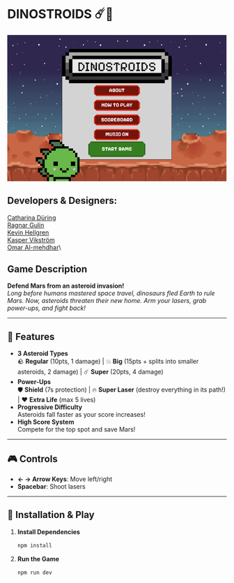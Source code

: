 # DINOSTROIDS ☄️🦖

![DinoStroids](./assets/documentations/game.png)

## Developers & Designers: 
[Catharina Düring](https://github.com/cadring)\
[Ragnar Gulin](https://github.com/ragnargulin)\
[Kevin Hellgren](https://github.com/Kind606)\
[Kasper Vikström](https://github.com/kaspvik)\
[Omar Al-mehdhar](https://github.com/Omar-Alme)\

## Game Description
**Defend Mars from an asteroid invasion!**  
*Long before humans mastered space travel, dinosaurs fled Earth to rule Mars. Now, asteroids threaten their new home. Arm your lasers, grab power-ups, and fight back!*  

---

## 🌟 Features  
- **3 Asteroid Types**  
  🪨 **Regular** (10pts, 1 damage) | 💥 **Big** (15pts + splits into smaller asteroids, 2 damage) | ☄️ **Super** (20pts, 4 damage)  
- **Power-Ups**  
  🛡️ **Shield** (7s protection) | 🔥 **Super Laser** (destroy everything in its path!) | ❤️ **Extra Life** (max 5 lives)  
- **Progressive Difficulty**  
  Asteroids fall faster as your score increases!  
- **High Score System**  
  Compete for the top spot and save Mars!  

---

## 🎮 Controls  
- **← → Arrow Keys**: Move left/right  
- **Spacebar**: Shoot lasers  

---

## 🚀 Installation & Play  
1. **Install Dependencies**  
   ```bash  
   npm install  

2. **Run the Game**
   ```bash  
   npm run dev  
   ```

